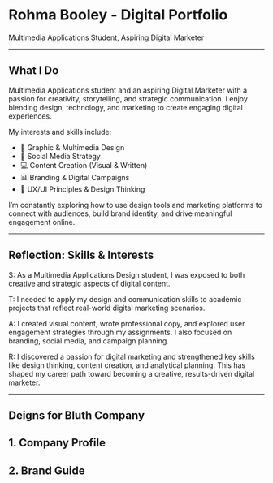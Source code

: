 # Rohma Booley - Digital Portfolio
Multimedia Applications Student, Aspiring Digital Marketer

---

## What I Do

Multimedia Applications student and an aspiring Digital Marketer with a passion for creativity, storytelling, and strategic communication. I enjoy blending design, technology, and marketing to create engaging digital experiences.

My interests and skills include:

- 🎨 Graphic & Multimedia Design
- 📱 Social Media Strategy
- 💻 Content Creation (Visual & Written)
- 📊 Branding & Digital Campaigns
- 🧠 UX/UI Principles & Design Thinking

I’m constantly exploring how to use design tools and marketing platforms to connect with audiences, build brand identity, and drive meaningful engagement online.

---

## Reflection: Skills & Interests

S: As a Multimedia Applications Design student, I was exposed to both creative and strategic aspects of digital content.

T: I needed to apply my design and communication skills to academic projects that reflect real-world digital marketing scenarios.

A: I created visual content, wrote professional copy, and explored user engagement strategies through my assignments. I also focused on branding, social media, and campaign planning.

R: I discovered a passion for digital marketing and strengthened key skills like design thinking, content creation, and analytical planning. This has shaped my career path toward becoming a creative, results-driven digital marketer.

---

## Deigns for Bluth Company
## 1. Company Profile

## 2. Brand Guide
